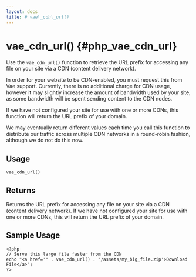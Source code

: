 ```yaml
---
layout: docs
title: # vae\_cdn\_url()
---
```


# vae\_cdn\_url() {#php_vae_cdn_url}

Use the `vae_cdn_url()` function to retrieve the URL prefix for
accessing any file on your site via a CDN (content delivery network).

In order for your website to be CDN-enabled, you must request this from
Vae support. Currently, there is no additional charge for CDN usage,
however it may slightly increase the amount of bandwidth used by your
site, as some bandwidth will be spent sending content to the CDN nodes.

If we have not configured your site for use with one or more CDNs, this
function will return the URL prefix of your domain.

We may eventually return different values each time you call this
function to distribute our traffic across multiple CDN networks in a
round-robin fashion, although we do not do this now.

## Usage

`vae_cdn_url()`

## Returns

Returns the URL prefix for accessing any file on your site via a CDN
(content delivery network). If we have not configured your site for use
with one or more CDNs, this will return the URL prefix of your domain.

## Sample Usage

    <?php
    // Serve this large file faster from the CDN
    echo "<a href='" . vae_cdn_url() . "/assets/my_big_file.zip'>Download File</a>";
    ?>
